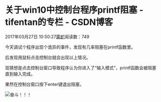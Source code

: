 # 关于win10中控制台程序printf阻塞 - tifentan的专栏 - CSDN博客





2017年03月27日 10:50:27[露蛇](https://me.csdn.net/tifentan)阅读数：749








今天调试个程序出现个诡异的事件，发现有几率阻塞在printf函数里。

后发现用鼠标点击控制台就会出现以上情况。

现猜想是点击控制台窗口导致程序认为你进入了“输入模式”，printf函数会被阻塞直到输入完成。

果然在控制台窗口按下enter键退出阻塞。

![奋斗](http://static.blog.csdn.net/xheditor/xheditor_emot/default/struggle.gif)！！！






